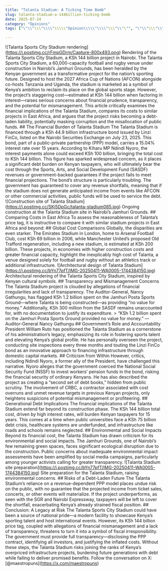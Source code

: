 ```yaml
---
title: "Talanta Stadium: A Ticking Time Bomb"
slug: talanta-stadium-a-144billion-ticking-bomb
date: 2025-07-24
category: "Opinions"
tags: ["\"\\"\\\"\\\\"\\\\\"Opinion\\\\\"\\\\"\\\"\\"\"", "\"\\"\\\"\\\\"\\\\\"Corruption\\\\\"\\\\"\\\"\\"\"", "\"\\"\\\"\\\\"\\\\\"Kenya\\\\\"\\\\"\\\"\\"\"", "\"\\"\\\"\\\\"\\\\\"Money\\\\\"\\\\"\\\"\\"\""]

---
```

!\[Talanta Sports City Stadium rendering\](https://i.postimg.cc/rFmpGDrm/Capture-800x493.png) Rendering of the Talanta Sports City Stadium, a KSh 144 billion project in Nairobi. The Talanta Sports City Stadium, a 60,000-capacity football and rugby venue under construction in Nairobi’s Jamhuri Grounds, has been heralded by the Kenyan government as a transformative project for the nation’s sporting future. Designed to host the 2027 Africa Cup of Nations (AFCON) alongside co-hosts Tanzania and Uganda, the stadium is marketed as a symbol of Kenya’s ambition to reclaim its place on the global sports stage. However, the project’s staggering cost—estimated at KSh 144 billion when factoring in interest—raises serious concerns about financial prudence, transparency, and the potential for mismanagement. This article critically examines the financial implications of the Talanta Stadium, compares its costs to similar projects in East Africa, and argues that the project risks becoming a debt-laden liability, potentially masking corruption and the misallocation of public funds. ## The Financial Burden of Talanta Stadium The Talanta Stadium is financed through a KSh 44.9 billion infrastructure bond issued by Linzi FinCo, listed on the Nairobi Securities Exchange on July 23, 2025. This bond, part of a public-private partnership (PPP) model, carries a 15.04% interest rate over 15 years. According to Kiharu MP Ndindi Nyoro, the interest payments alone could exceed KSh 100 billion, bringing the total cost to KSh 144 billion. This figure has sparked widespread concern, as it places a significant debt burden on Kenyan taxpayers, who will ultimately bear the cost through the Sports, Arts, and Social Development Fund (SASDF) revenues or government-backed guarantees if the project fails to meet financial projections. The bond’s structure is particularly troubling. The government has guaranteed to cover any revenue shortfalls, meaning that if the stadium does not generate anticipated income from events like AFCON or other commercial activities, public funds will be used to service the debt. !\[Construction site of Talanta Stadium\](https://i.postimg.cc/SKj5DpGc/talanta-stadium085.jpg) Ongoing construction at the Talanta Stadium site in Nairobi’s Jamhuri Grounds. ## Comparing Costs in East Africa To assess the reasonableness of Talanta’s price tag, it is instructive to compare it with similar stadium projects in East Africa and beyond: ## Global Cost Comparisons Globally, the disparities are even starker. The Emirates Stadium in London, home to Arsenal Football Club, cost KSh 69 billion in 2006, while Manchester United’s proposed Old Trafford regeneration, including a new stadium, is estimated at KSh 200 billion. These projects, in economies with higher construction costs and greater financial capacity, highlight the inexplicably high cost of Talanta, a venue designed solely for football and rugby without an athletics track or additional infrastructure. !\[Architectural design of Talanta Stadium\](https://i.postimg.cc/bYn77pfT/IMG-20250411-WA0005-1744384150.jpg) Architectural rendering of the Talanta Sports City Stadium, inspired by Kenyan cultural symbols. ## Transparency and Mismanagement Concerns The Talanta Stadium project is clouded by allegations of financial irregularities and lack of transparency. The Auditor-General, Nancy Gathungu, has flagged KSh 1.2 billion spent on the Jamhuri Posta Sports Ground—where Talanta is being constructed—as providing “no value for money.” Additionally, KSh 300 million from the SASDF remains unaccounted for, with no documentation to justify its expenditure. > “KSh 1.2 billion spent on the Jamhuri Posta Sports Ground provided no value for money.” — Auditor-General Nancy Gathungu ## Government’s Role and Accountability President William Ruto has positioned the Talanta Stadium as a cornerstone of his administration’s legacy, emphasizing its role in fostering sports talent and elevating Kenya’s global profile. He has personally overseen the project, conducting site inspections every three months and touting the Linzi FinCo bond as an innovative approach to financing infrastructure through domestic capital markets. ## Criticism from Within However, critics, including Ndindi Nyoro, a former ally of the President, have challenged this narrative. Nyoro alleges that the government coerced the National Social Security Fund (NSSF) to invest workers’ pension funds in the bond, risking the financial security of ordinary Kenyans. He has also described the project as creating a “second set of debt books,” hidden from public scrutiny. The involvement of CRBC, a contractor associated with cost overruns and unmet revenue targets in previous Kenyan projects, only heightens suspicions of potential mismanagement or profiteering. ## Generational Debt Implications The financial implications of the Talanta Stadium extend far beyond its construction phase. The KSh 144 billion total cost, driven by high interest rates, will burden Kenyan taxpayers for 15 years. This comes at a time when public universities face a KSh 75 billion debt crisis, healthcare systems are underfunded, and infrastructure like roads and schools remains neglected. ## Environmental and Social Impacts Beyond its financial cost, the Talanta Stadium has drawn criticism for its environmental and social impacts. The Jamhuri Grounds, one of Nairobi’s few remaining green spaces, faces significant ecological disruption due to the construction. Public concerns about inadequate environmental impact assessments have been amplified by social media campaigns, particularly among younger activists calling for greater transparency. !\[Talanta Stadium site preparation\](https://i.postimg.cc/bYn77pfT/IMG-20250411-WA0005-1744384150.jpg) Site preparation for the Talanta Stadium, raising environmental concerns. ## Risks of a Debt-Laden Future The Talanta Stadium’s reliance on a revenue-dependent PPP model places undue risk on the public, with no guarantee that the projected income from ticket sales, concerts, or other events will materialize. If the project underperforms, as seen with the SGR and Nairobi Expressway, taxpayers will be left to cover the shortfall, exacerbating Kenya’s already strained fiscal position. ## Conclusion: A Legacy at Risk The Talanta Sports City Stadium could have been a source of national pride—a modern facility to showcase Kenya’s sporting talent and host international events. However, its KSh 144 billion price tag, coupled with allegations of financial mismanagement and a lack of transparency, threatens to turn it into a symbol of fiscal irresponsibility. The government must provide full transparency—disclosing the PPP contract, identifying all investors, and justifying the inflated costs. Without these steps, the Talanta Stadium risks joining the ranks of Kenya’s overpriced infrastructure projects, burdening future generations with debt while failing to deliver promised benefits. Follow the conversation on X: \[@maestropuns\](https://x.com/maestropuns)
